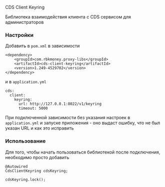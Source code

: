 CDS Client Keyring

Библиотека взаимодействия клиента с CDS сервисом для администраторов

### Настройки

Добавить в `pom.xml` в зависимости

```
<dependency>
    <groupId>com.rbkmoney.proxy-libs</groupId>
    <artifactId>cds-client-keyring</artifactId>
    <version>1.249-4529702</version>
</dependency>
```

и в `application.yml`

```
cds:
  client:
    keyring:
      url: http://127.0.0.1:8022/v1/keyring
      timeout: 5000
```

При подключенной зависимости без указания настроек в `application.yml` и запуске приложения - оно выдаст ошибку, что не был указан URL и как это исправить

### Использование

Для того, чтобы начать пользоваться библиотекой после подключения, необходимо просто добавить

```
@Autowired
CdsClientKeyring cdsKeyring;

cdsKeyring.lock();
```
